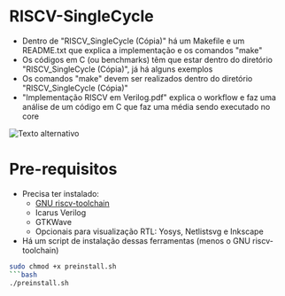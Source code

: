 # RISCV-SingleCycle
- Dentro de "RISCV_SingleCycle (Cópia)" há um Makefile e um README.txt que explica a implementação e os comandos "make"
- Os códigos em C (ou benchmarks) têm que estar dentro do diretório "RISCV_SingleCycle (Cópia)", já há alguns exemplos
- Os comandos "make" devem ser realizados dentro do diretório "RISCV_SingleCycle (Cópia)"
- "Implementação RISCV em Verilog.pdf" explica o workflow e faz uma análise de um código em C que faz uma média sendo executado no core

![Texto alternativo](https://github.com/gabrielucascp14/RISCV-SingleCycle/blob/6c0a1652abde503abc3db2b124d26a0de18008a0/RISCV_SingleCycle%20(C%C3%B3pia)/Arquitetura_com_adicoes.png)

# Pre-requisitos
- Precisa ter instalado:
  - [GNU riscv-toolchain](https://github.com/riscv-collab/riscv-gnu-toolchain)
  - Icarus Verilog
  - GTKWave
  - Opcionais para visualização RTL: Yosys, Netlistsvg e Inkscape
- Há um script de instalação dessas ferramentas (menos o GNU riscv-toolchain)
```bash
sudo chmod +x preinstall.sh
```bash
./preinstall.sh
